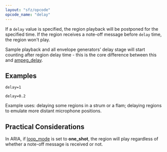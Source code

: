 ```yaml
---
layout: "sfz/opcode"
opcode_name: "delay"
---
```

If a `delay` value is specified, the region playback will be postponed for the
specified time. If the region receives a note-off message before `delay` time,
the region won't play.

Sample playback and all envelope generators' delay stage will start counting
after region delay time - this is the core difference between this and
[ampeg_delay].

## Examples

```
delay=1

delay=0.2
```

Example uses: delaying some regions in a strum or a flam;
delaying regions to emulate more distant microphone positions.

## Practical Considerations

In ARIA, if [loop_mode] is set to **one_shot**, the region will play regardless
of whether a note-off message is received or not.

[ampeg_delay]: ampeg_delay
[loop_mode]:   loop_mode

